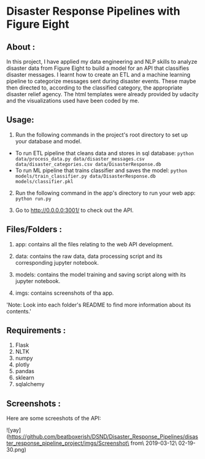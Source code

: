# Disaster Response Pipelines with Figure Eight

## About :

In this project, I have applied my data engineering and NLP skills to 
analyze disaster data from Figure Eight to build a model for an API that 
classifies disaster messages. I learnt how to create an ETL and a machine 
learning pipeline to categorize messages sent during disaster events. These 
maybe then directed to, according to the classified category, the appropriate
disaster relief agency. The html templates were already provided by udacity 
and the visualizations used have been coded by me.

## Usage:

1. Run the following commands in the project's root directory to set up your database and model.

* To run ETL pipeline that cleans data and stores in sql database:
        `python data/process_data.py data/disaster_messages.csv data/disaster_categories.csv data/DisasterResponse.db`
* To run ML pipeline that trains classifier and saves the model:
        `python models/train_classifier.py data/DisasterResponse.db models/classifier.pkl`

2. Run the following command in the app's directory to run your web app:
    `python run.py`

3. Go to http://0.0.0.0:3001/ to check out the API.

## Files/Folders :

1. app: contains all the files relating to the web API development. 

2. data: contains the raw data, data processing script and its 
corresponding jupyter notebook.

3. models: contains the model training and saving script along with
 its jupyter notebook.

4. imgs: contains screenshots of tha app.

'Note: Look into each folder's README to find more information about 
its contents.'

## Requirements :

1. Flask
2. NLTK
3. numpy
4. plotly
5. pandas
6. sklearn
7. sqlalchemy  

## Screenshots :

Here are some screeshots of the API:

![yay](https://github.com/beatboxerish/DSND/Disaster_Response_Pipelines/disaster_response_pipeline_project/imgs/Screenshot\ from\ 2019-03-12\ 02-19-30.png)

